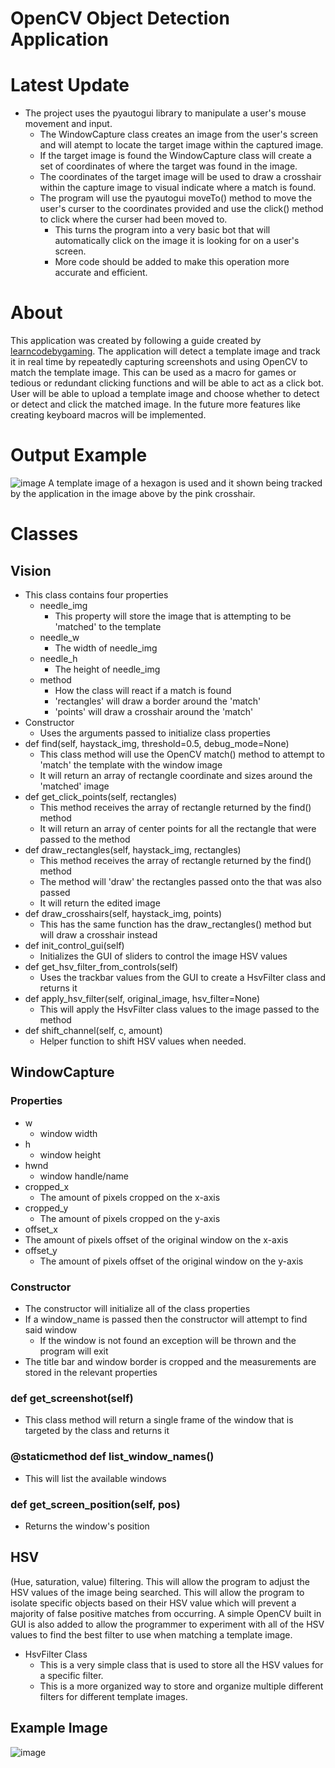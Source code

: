 # OpenCV Object Detection Application
# Latest Update
- The project uses the pyautogui library to manipulate a user's mouse movement and input.
  - The WindowCapture class creates an image from the user's screen and will atempt to locate the target image within the captured image.
  - If the target image is found the WindowCapture class will create a set of coordinates of where the target was found in the image.
  - The coordinates of the target image will be used to draw a crosshair within the capture image to visual indicate where a match is found.
  - The program will use the pyautogui moveTo() method to move the user's curser to the coordinates provided and use the click() method to click where the curser had been moved to.
    - This turns the program into a very basic bot that will automatically click on the image it is looking for on a user's screen.
    - More code should be added to make this operation more accurate and efficient.


# About
This application was created by following a guide created by [learncodebygaming](https://github.com/learncodebygaming/opencv_tutorials). The application will detect a template image and track it in real time by repeatedly capturing screenshots and using OpenCV to match the template image. This can be used as a macro for games or tedious or redundant clicking functions and will be able to act as a click bot. User will be able to upload a template image and choose whether to detect or detect and click the matched image. In the future more features like creating keyboard macros will be implemented.

# Output Example
![image](https://github.com/JusDooEt/OpenCV-Obj-Detection/assets/152052216/e972638d-b791-4a97-b369-f9f94dd2755d)
A template image of a hexagon is used and it shown being tracked by the application in the image above by the pink crosshair.

# Classes
## Vision
- This class contains four properties
  - needle_img
    - This property will store the image that is attempting to be 'matched' to the template
  - needle_w
    - The width of needle_img
  - needle_h
    - The height of needle_img
  - method
    - How the class will react if a match is found
    - 'rectangles' will draw a border around the 'match'
    - 'points' will draw a crosshair around the 'match'
- Constructor
  - Uses the arguments passed to initialize class properties
- def find(self, haystack_img, threshold=0.5, debug_mode=None)
  - This class method will use the OpenCV match() method to attempt to 'match' the template with the window image
  - It will return an array of rectangle coordinate and sizes around the 'matched' image
- def get_click_points(self, rectangles)
  - This method receives the array of rectangle returned by the find() method
  - It will return an array of center points for all the rectangle that were passed to the method
- def draw_rectangles(self, haystack_img, rectangles)
  - This method receives the array of rectangle returned by the find() method
  - The method will 'draw' the rectangles passed onto the that was also passed
  - It will return the edited image
- def draw_crosshairs(self, haystack_img, points)
  - This has the same function has the draw_rectangles() method but will draw a crosshair instead
- def init_control_gui(self)
  - Initializes the GUI of sliders to control the image HSV values
- def get_hsv_filter_from_controls(self)
  - Uses the trackbar values from the GUI to create a HsvFilter class and returns it
- def apply_hsv_filter(self, original_image, hsv_filter=None)
  - This will apply the HsvFilter class values to the image passed to the method
- def shift_channel(self, c, amount)
  - Helper function to shift HSV values when needed.
 

## WindowCapture
### Properties
- w
  - window width
- h
  - window height
- hwnd
  - window handle/name
- cropped_x
  - The amount of pixels cropped on the x-axis
- cropped_y
  -  The amount of pixels cropped on the y-axis
-  offset_x
  - The amount of pixels offset of the original window on the x-axis
- offset_y
  - The amount of pixels offset of the original window on the y-axis
### Constructor
- The constructor will initialize all of the class properties
- If a window_name is passed then the constructor will attempt to find said window
  - If the window is not found an exception will be thrown and the program will exit
- The title bar and window border is cropped and the measurements are stored in the relevant properties
### def get_screenshot(self)
- This class method will return a single frame of the window that is targeted by the class and returns it
### @staticmethod def list_window_names()
- This will list the available windows
### def get_screen_position(self, pos)
- Returns the window's position

## HSV 
(Hue, saturation, value) filtering. This will allow the program to adjust the HSV values of the image being searched. This will allow the program to isolate specific objects based on their HSV value which will prevent a majority of false positive matches from occurring. A simple OpenCV built in GUI is also added to allow the programmer to experiment with all of the HSV values to find the best filter to use when matching a template image.
- HsvFilter Class
  - This is a very simple class that is used to store all the HSV values for a specific filter.
  - This is a more organized way to store and organize multiple different filters for different template images.
## Example Image
![image](https://github.com/JusDooEt/OpenCV-Obj-Detection/assets/152052216/caf51b4f-1cc1-4434-8faf-27315ac9864d)





